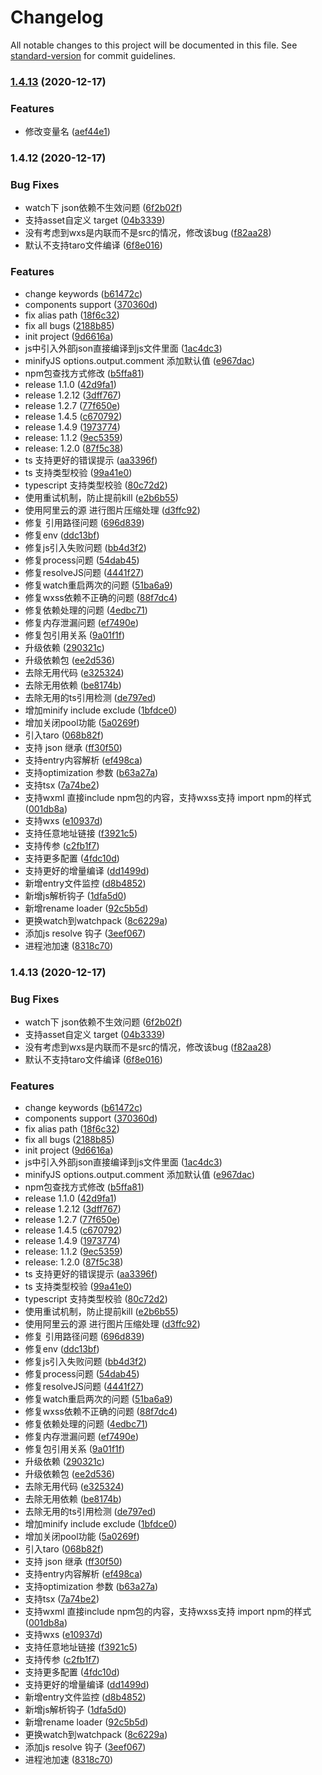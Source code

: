 # Changelog

All notable changes to this project will be documented in this file. See [standard-version](https://github.com/conventional-changelog/standard-version) for commit guidelines.

### [1.4.13](https://github.com/ximing/mpbuild/compare/v1.4.12...v1.4.13) (2020-12-17)


### Features

* 修改变量名 ([aef44e1](https://github.com/ximing/mpbuild/commit/aef44e1))



### 1.4.12 (2020-12-17)


### Bug Fixes

* watch下 json依赖不生效问题 ([6f2b02f](https://github.com/ximing/mpbuild/commit/6f2b02f))
* 支持asset自定义 target ([04b3339](https://github.com/ximing/mpbuild/commit/04b3339))
* 没有考虑到wxs是内联而不是src的情况，修改该bug ([f82aa28](https://github.com/ximing/mpbuild/commit/f82aa28))
* 默认不支持taro文件编译 ([6f8e016](https://github.com/ximing/mpbuild/commit/6f8e016))


### Features

* change keywords ([b61472c](https://github.com/ximing/mpbuild/commit/b61472c))
* components support ([370360d](https://github.com/ximing/mpbuild/commit/370360d))
* fix alias path ([18f6c32](https://github.com/ximing/mpbuild/commit/18f6c32))
* fix all bugs ([2188b85](https://github.com/ximing/mpbuild/commit/2188b85))
* init project ([9d6616a](https://github.com/ximing/mpbuild/commit/9d6616a))
* js中引入外部json直接编译到js文件里面 ([1ac4dc3](https://github.com/ximing/mpbuild/commit/1ac4dc3))
* minifyJS options.output.comment 添加默认值 ([e967dac](https://github.com/ximing/mpbuild/commit/e967dac))
* npm包查找方式修改 ([b5ffa81](https://github.com/ximing/mpbuild/commit/b5ffa81))
* release 1.1.0 ([42d9fa1](https://github.com/ximing/mpbuild/commit/42d9fa1))
* release 1.2.12 ([3dff767](https://github.com/ximing/mpbuild/commit/3dff767))
* release 1.2.7 ([77f650e](https://github.com/ximing/mpbuild/commit/77f650e))
* release 1.4.5 ([c670792](https://github.com/ximing/mpbuild/commit/c670792))
* release 1.4.9 ([1973774](https://github.com/ximing/mpbuild/commit/1973774))
* release: 1.1.2 ([9ec5359](https://github.com/ximing/mpbuild/commit/9ec5359))
* release: 1.2.0 ([87f5c38](https://github.com/ximing/mpbuild/commit/87f5c38))
* ts 支持更好的错误提示 ([aa3396f](https://github.com/ximing/mpbuild/commit/aa3396f))
* ts 支持类型校验 ([99a41e0](https://github.com/ximing/mpbuild/commit/99a41e0))
* typescript 支持类型校验 ([80c72d2](https://github.com/ximing/mpbuild/commit/80c72d2))
* 使用重试机制，防止提前kill ([e2b6b55](https://github.com/ximing/mpbuild/commit/e2b6b55))
* 使用阿里云的源 进行图片压缩处理 ([d3ffc92](https://github.com/ximing/mpbuild/commit/d3ffc92))
* 修复 引用路径问题 ([696d839](https://github.com/ximing/mpbuild/commit/696d839))
* 修复env ([ddc13bf](https://github.com/ximing/mpbuild/commit/ddc13bf))
* 修复js引入失败问题 ([bb4d3f2](https://github.com/ximing/mpbuild/commit/bb4d3f2))
* 修复process问题 ([54dab45](https://github.com/ximing/mpbuild/commit/54dab45))
* 修复resolveJS问题 ([4441f27](https://github.com/ximing/mpbuild/commit/4441f27))
* 修复watch重启两次的问题 ([51ba6a9](https://github.com/ximing/mpbuild/commit/51ba6a9))
* 修复wxss依赖不正确的问题 ([88f7dc4](https://github.com/ximing/mpbuild/commit/88f7dc4))
* 修复依赖处理的问题 ([4edbc71](https://github.com/ximing/mpbuild/commit/4edbc71))
* 修复内存泄漏问题 ([ef7490e](https://github.com/ximing/mpbuild/commit/ef7490e))
* 修复包引用关系 ([9a01f1f](https://github.com/ximing/mpbuild/commit/9a01f1f))
* 升级依赖 ([290321c](https://github.com/ximing/mpbuild/commit/290321c))
* 升级依赖包 ([ee2d536](https://github.com/ximing/mpbuild/commit/ee2d536))
* 去除无用代码 ([e325324](https://github.com/ximing/mpbuild/commit/e325324))
* 去除无用依赖 ([be8174b](https://github.com/ximing/mpbuild/commit/be8174b))
* 去除无用的ts引用检测 ([de797ed](https://github.com/ximing/mpbuild/commit/de797ed))
* 增加minify include exclude ([1bfdce0](https://github.com/ximing/mpbuild/commit/1bfdce0))
* 增加关闭pool功能 ([5a0269f](https://github.com/ximing/mpbuild/commit/5a0269f))
* 引入taro ([068b82f](https://github.com/ximing/mpbuild/commit/068b82f))
* 支持 json 继承 ([ff30f50](https://github.com/ximing/mpbuild/commit/ff30f50))
* 支持entry内容解析 ([ef498ca](https://github.com/ximing/mpbuild/commit/ef498ca))
* 支持optimization 参数 ([b63a27a](https://github.com/ximing/mpbuild/commit/b63a27a))
* 支持tsx ([7a74be2](https://github.com/ximing/mpbuild/commit/7a74be2))
* 支持wxml 直接include npm包的内容，支持wxss支持 import npm的样式 ([001db8a](https://github.com/ximing/mpbuild/commit/001db8a))
* 支持wxs ([e10937d](https://github.com/ximing/mpbuild/commit/e10937d))
* 支持任意地址链接 ([f3921c5](https://github.com/ximing/mpbuild/commit/f3921c5))
* 支持传参 ([c2fb1f7](https://github.com/ximing/mpbuild/commit/c2fb1f7))
* 支持更多配置 ([4fdc10d](https://github.com/ximing/mpbuild/commit/4fdc10d))
* 支持更好的增量编译 ([dd1499d](https://github.com/ximing/mpbuild/commit/dd1499d))
* 新增entry文件监控 ([d8b4852](https://github.com/ximing/mpbuild/commit/d8b4852))
* 新增js解析钩子 ([1dfa5d0](https://github.com/ximing/mpbuild/commit/1dfa5d0))
* 新增rename loader ([92c5b5d](https://github.com/ximing/mpbuild/commit/92c5b5d))
* 更换watch到watchpack ([8c6229a](https://github.com/ximing/mpbuild/commit/8c6229a))
* 添加js resolve 钩子 ([3eef067](https://github.com/ximing/mpbuild/commit/3eef067))
* 进程池加速 ([8318c70](https://github.com/ximing/mpbuild/commit/8318c70))



### 1.4.13 (2020-12-17)


### Bug Fixes

* watch下 json依赖不生效问题 ([6f2b02f](https://github.com/ximing/mpbuild/commit/6f2b02f))
* 支持asset自定义 target ([04b3339](https://github.com/ximing/mpbuild/commit/04b3339))
* 没有考虑到wxs是内联而不是src的情况，修改该bug ([f82aa28](https://github.com/ximing/mpbuild/commit/f82aa28))
* 默认不支持taro文件编译 ([6f8e016](https://github.com/ximing/mpbuild/commit/6f8e016))


### Features

* change keywords ([b61472c](https://github.com/ximing/mpbuild/commit/b61472c))
* components support ([370360d](https://github.com/ximing/mpbuild/commit/370360d))
* fix alias path ([18f6c32](https://github.com/ximing/mpbuild/commit/18f6c32))
* fix all bugs ([2188b85](https://github.com/ximing/mpbuild/commit/2188b85))
* init project ([9d6616a](https://github.com/ximing/mpbuild/commit/9d6616a))
* js中引入外部json直接编译到js文件里面 ([1ac4dc3](https://github.com/ximing/mpbuild/commit/1ac4dc3))
* minifyJS options.output.comment 添加默认值 ([e967dac](https://github.com/ximing/mpbuild/commit/e967dac))
* npm包查找方式修改 ([b5ffa81](https://github.com/ximing/mpbuild/commit/b5ffa81))
* release 1.1.0 ([42d9fa1](https://github.com/ximing/mpbuild/commit/42d9fa1))
* release 1.2.12 ([3dff767](https://github.com/ximing/mpbuild/commit/3dff767))
* release 1.2.7 ([77f650e](https://github.com/ximing/mpbuild/commit/77f650e))
* release 1.4.5 ([c670792](https://github.com/ximing/mpbuild/commit/c670792))
* release 1.4.9 ([1973774](https://github.com/ximing/mpbuild/commit/1973774))
* release: 1.1.2 ([9ec5359](https://github.com/ximing/mpbuild/commit/9ec5359))
* release: 1.2.0 ([87f5c38](https://github.com/ximing/mpbuild/commit/87f5c38))
* ts 支持更好的错误提示 ([aa3396f](https://github.com/ximing/mpbuild/commit/aa3396f))
* ts 支持类型校验 ([99a41e0](https://github.com/ximing/mpbuild/commit/99a41e0))
* typescript 支持类型校验 ([80c72d2](https://github.com/ximing/mpbuild/commit/80c72d2))
* 使用重试机制，防止提前kill ([e2b6b55](https://github.com/ximing/mpbuild/commit/e2b6b55))
* 使用阿里云的源 进行图片压缩处理 ([d3ffc92](https://github.com/ximing/mpbuild/commit/d3ffc92))
* 修复 引用路径问题 ([696d839](https://github.com/ximing/mpbuild/commit/696d839))
* 修复env ([ddc13bf](https://github.com/ximing/mpbuild/commit/ddc13bf))
* 修复js引入失败问题 ([bb4d3f2](https://github.com/ximing/mpbuild/commit/bb4d3f2))
* 修复process问题 ([54dab45](https://github.com/ximing/mpbuild/commit/54dab45))
* 修复resolveJS问题 ([4441f27](https://github.com/ximing/mpbuild/commit/4441f27))
* 修复watch重启两次的问题 ([51ba6a9](https://github.com/ximing/mpbuild/commit/51ba6a9))
* 修复wxss依赖不正确的问题 ([88f7dc4](https://github.com/ximing/mpbuild/commit/88f7dc4))
* 修复依赖处理的问题 ([4edbc71](https://github.com/ximing/mpbuild/commit/4edbc71))
* 修复内存泄漏问题 ([ef7490e](https://github.com/ximing/mpbuild/commit/ef7490e))
* 修复包引用关系 ([9a01f1f](https://github.com/ximing/mpbuild/commit/9a01f1f))
* 升级依赖 ([290321c](https://github.com/ximing/mpbuild/commit/290321c))
* 升级依赖包 ([ee2d536](https://github.com/ximing/mpbuild/commit/ee2d536))
* 去除无用代码 ([e325324](https://github.com/ximing/mpbuild/commit/e325324))
* 去除无用依赖 ([be8174b](https://github.com/ximing/mpbuild/commit/be8174b))
* 去除无用的ts引用检测 ([de797ed](https://github.com/ximing/mpbuild/commit/de797ed))
* 增加minify include exclude ([1bfdce0](https://github.com/ximing/mpbuild/commit/1bfdce0))
* 增加关闭pool功能 ([5a0269f](https://github.com/ximing/mpbuild/commit/5a0269f))
* 引入taro ([068b82f](https://github.com/ximing/mpbuild/commit/068b82f))
* 支持 json 继承 ([ff30f50](https://github.com/ximing/mpbuild/commit/ff30f50))
* 支持entry内容解析 ([ef498ca](https://github.com/ximing/mpbuild/commit/ef498ca))
* 支持optimization 参数 ([b63a27a](https://github.com/ximing/mpbuild/commit/b63a27a))
* 支持tsx ([7a74be2](https://github.com/ximing/mpbuild/commit/7a74be2))
* 支持wxml 直接include npm包的内容，支持wxss支持 import npm的样式 ([001db8a](https://github.com/ximing/mpbuild/commit/001db8a))
* 支持wxs ([e10937d](https://github.com/ximing/mpbuild/commit/e10937d))
* 支持任意地址链接 ([f3921c5](https://github.com/ximing/mpbuild/commit/f3921c5))
* 支持传参 ([c2fb1f7](https://github.com/ximing/mpbuild/commit/c2fb1f7))
* 支持更多配置 ([4fdc10d](https://github.com/ximing/mpbuild/commit/4fdc10d))
* 支持更好的增量编译 ([dd1499d](https://github.com/ximing/mpbuild/commit/dd1499d))
* 新增entry文件监控 ([d8b4852](https://github.com/ximing/mpbuild/commit/d8b4852))
* 新增js解析钩子 ([1dfa5d0](https://github.com/ximing/mpbuild/commit/1dfa5d0))
* 新增rename loader ([92c5b5d](https://github.com/ximing/mpbuild/commit/92c5b5d))
* 更换watch到watchpack ([8c6229a](https://github.com/ximing/mpbuild/commit/8c6229a))
* 添加js resolve 钩子 ([3eef067](https://github.com/ximing/mpbuild/commit/3eef067))
* 进程池加速 ([8318c70](https://github.com/ximing/mpbuild/commit/8318c70))
